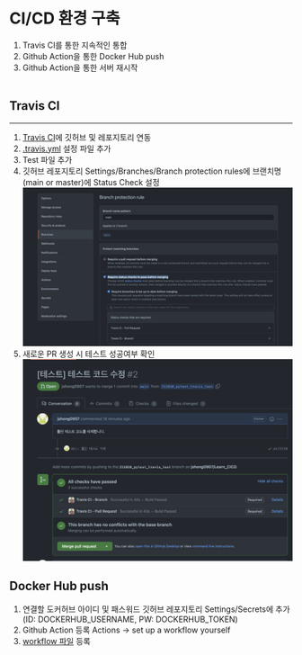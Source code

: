 # CI/CD 환경 구축

1. Travis CI를 통한 지속적인 통합
2. Github Action을 통한 Docker Hub push
3. Github Action을 통한 서버 재시작<br></br>

## Travis CI
---
1. [Travis CI](https://www.travis-ci.com)에 깃허브 및 레포지토리 연동
2. [.travis.yml](./.travis.yml) 설정 파일 추가
3. Test 파일 추가
4. 깃허브 레포지토리 Settings/Branches/Branch protection rules에 브랜치명(main or master)에 Status Check 설정
![github_travis_ci_config](./images/github_branch_configure.png)
5. 새로운 PR 생성 시 테스트 성공여부 확인
![github_travis_pr](./images/github_pr_ci.png)

## Docker Hub push

1. 연결할 도커허브 아이디 및 패스워드 깃허브 레포지토리 Settings/Secrets에 추가 (ID: DOCKERHUB_USERNAME, PW: DOCKERHUB_TOKEN)
2. Github Action 등록 Actions -> set up a workflow yourself
3. [workflow 파일](./.github/workflows/docker-hub.yml) 등록